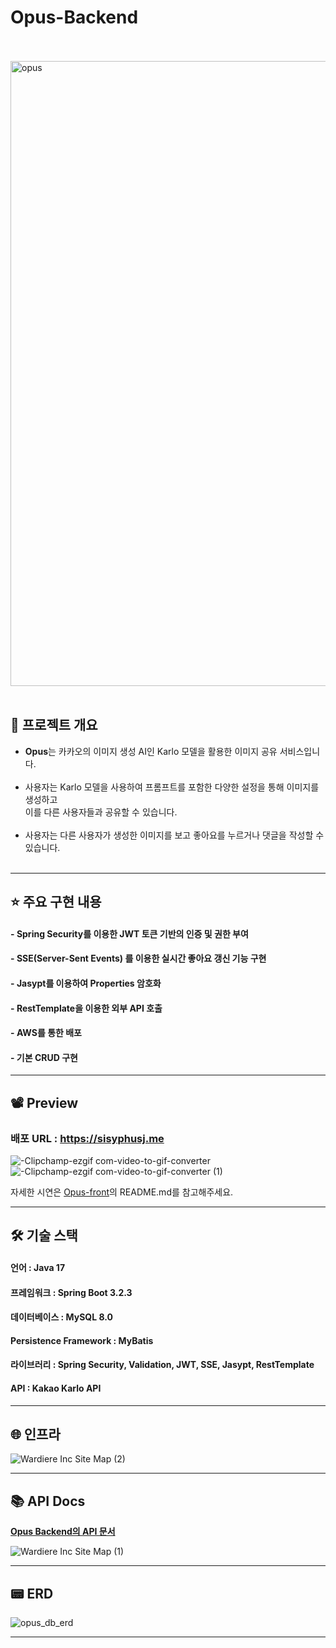 # Opus-Backend

<br>
<br>

<img src="https://github.com/sisyphusj/Opus-server/assets/83945228/05aa3045-74a2-4fb2-bd5a-941bd7eee976" alt="opus" width="1000"/>

<br>
<br>

## 📖 프로젝트 개요

- **Opus**는 카카오의 이미지 생성 AI인 Karlo 모델을 활용한 이미지 공유 서비스입니다. <br><br>
- 사용자는 Karlo 모델을 사용하여 프롬프트를 포함한 다양한 설정을 통해 이미지를 생성하고 <br> 이를 다른 사용자들과 공유할 수 있습니다. <br><br>
- 사용자는 다른 사용자가 생성한 이미지를 보고 좋아요를 누르거나 댓글을 작성할 수 있습니다.
  <br> <br>

---

## ⭐ 주요 구현 내용

#### - **Spring Security**를 이용한 JWT 토큰 기반의 인증 및 권한 부여

#### - **SSE(Server-Sent Events)** 를 이용한 실시간 좋아요 갱신 기능 구현

#### - **Jasypt**를 이용하여 Properties 암호화

#### - **RestTemplate**을 이용한 외부 API 호출

#### - **AWS**를 통한 배포

#### - 기본 CRUD 구현

---

## 📽️ Preview

### 배포 URL : https://sisyphusj.me

![-Clipchamp-ezgif com-video-to-gif-converter](https://github.com/sisyphusj/Opus-server/assets/83945228/611a3c89-65f1-4bbe-b7af-a5b6cc6626ee)
![-Clipchamp-ezgif com-video-to-gif-converter (1)](https://github.com/sisyphusj/Opus-server/assets/83945228/df20aee4-8450-4acd-86a1-e05fe7086ca7)
<br>

자세한 시연은 [Opus-front](https://github.com/sisyphusj/Opus-front)의 README.md를 참고해주세요.

---

## 🛠️ 기술 스택

#### 언어 : Java 17

#### 프레임워크 : Spring Boot 3.2.3

#### 데이터베이스 : MySQL 8.0

#### Persistence Framework : MyBatis

#### 라이브러리 : Spring Security, Validation, JWT, SSE, Jasypt, RestTemplate

#### API : Kakao Karlo API

---

## 🌐 인프라

![Wardiere Inc  Site Map (2)](https://github.com/sisyphusj/Opus-server/assets/83945228/25056641-c613-4c00-944e-85f0e4b390a6)

---

## 📚 API Docs

[**Opus Backend의 API 문서**](/src/main/resources/static/api-docs/index.md)

![Wardiere Inc  Site Map (1)](https://github.com/sisyphusj/Opus-server/assets/83945228/256e02ea-39c7-43ca-a66d-258f271e91b2)

---

## 📟 ERD

![opus_db_erd](https://github.com/sisyphusj/Opus-server/assets/83945228/13897e95-55c0-4181-a143-2a6d2d43b95d)

---


